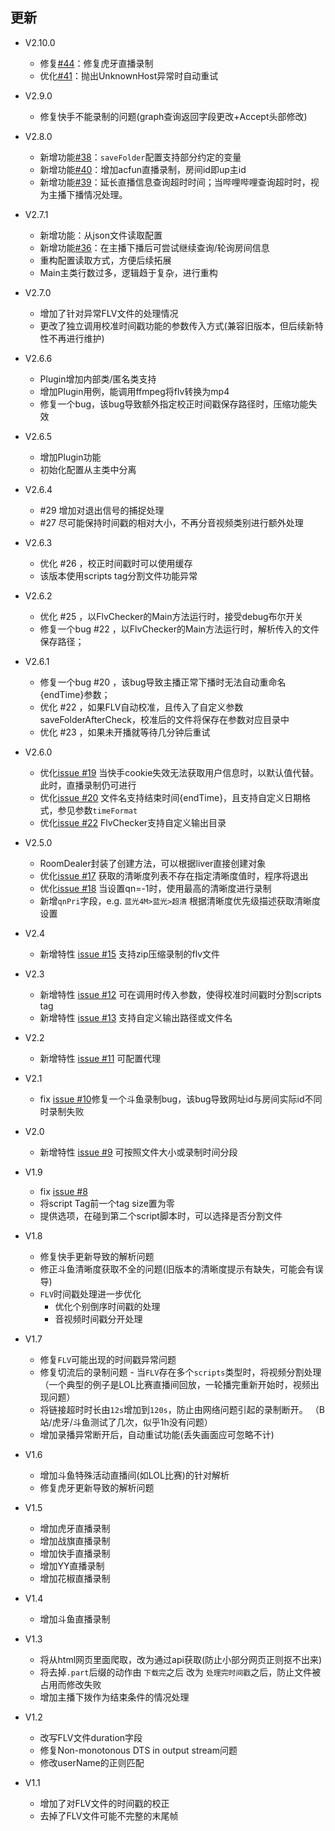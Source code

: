 ## 更新
+ V2.10.0
    * 修复[#44](https://github.com/nICEnnnnnnnLee/BilibiliLiveRecorder/issues/44)：修复虎牙直播录制  
    * 优化[#41](https://github.com/nICEnnnnnnnLee/BilibiliLiveRecorder/issues/41)：抛出UnknownHost异常时自动重试  
+ V2.9.0
    * 修复快手不能录制的问题(graph查询返回字段更改+Accept头部修改)
+ V2.8.0
    * 新增功能[#38](https://github.com/nICEnnnnnnnLee/BilibiliLiveRecorder/issues/38)：`saveFolder`配置支持部分约定的变量
    * 新增功能[#40](https://github.com/nICEnnnnnnnLee/BilibiliLiveRecorder/issues/40)：增加acfun直播录制，房间id即up主id
    * 新增功能[#39](https://github.com/nICEnnnnnnnLee/BilibiliLiveRecorder/issues/39)：延长直播信息查询超时时间；当哔哩哔哩查询超时时，视为主播下播情况处理。
	
+ V2.7.1
    * 新增功能：从json文件读取配置
    * 新增功能[#36](https://github.com/nICEnnnnnnnLee/BilibiliLiveRecorder/issues/36)：在主播下播后可尝试继续查询/轮询房间信息
    * 重构配置读取方式，方便后续拓展
    * Main主类行数过多，逻辑趋于复杂，进行重构

+ V2.7.0
    * 增加了针对异常FLV文件的处理情况  
    * 更改了独立调用校准时间戳功能的参数传入方式(兼容旧版本，但后续新特性不再进行维护)

+ V2.6.6
    * Plugin增加内部类/匿名类支持  
    * 增加Plugin用例，能调用ffmpeg将flv转换为mp4  
    * 修复一个bug，该bug导致额外指定校正时间戳保存路径时，压缩功能失效  
    
+ V2.6.5
    * 增加Plugin功能
    * 初始化配置从主类中分离

+ V2.6.4
    *  #29 增加对退出信号的捕捉处理 
    *  #27 尽可能保持时间戳的相对大小，不再分音视频类别进行额外处理
    
+ V2.6.3
    * 优化 #26 ，校正时间戳时可以使用缓存
    * 该版本使用scripts tag分割文件功能异常
+ V2.6.2
    * 优化 #25 ，以FlvChecker的Main方法运行时，接受debug布尔开关
    * 修复一个bug #22 ，以FlvChecker的Main方法运行时，解析传入的文件保存路径；
+ V2.6.1
    * 修复一个bug #20 ，该bug导致主播正常下播时无法自动重命名{endTime}参数；
    * 优化 #22 ，如果FLV自动校准，且传入了自定义参数saveFolderAfterCheck，校准后的文件将保存在参数对应目录中
    * 优化 #23 ，如果未开播就等待几分钟后重试
+ V2.6.0
    * 优化[issue #19](https://github.com/nICEnnnnnnnLee/BilibiliLiveRecorder/issues/19) 当快手cookie失效无法获取用户信息时，以默认值代替。此时，直播录制仍可进行
    * 优化[issue #20](https://github.com/nICEnnnnnnnLee/BilibiliLiveRecorder/issues/20) 文件名支持结束时间{endTime}，且支持自定义日期格式，参见参数`timeFormat`
	* 优化[issue #22](https://github.com/nICEnnnnnnnLee/BilibiliLiveRecorder/issues/22) FlvChecker支持自定义输出目录
+ V2.5.0
    * RoomDealer封装了创建方法，可以根据liver直接创建对象
    * 优化[issue #17](https://github.com/nICEnnnnnnnLee/BilibiliLiveRecorder/issues/17) 获取的清晰度列表不存在指定清晰度值时，程序将退出
    * 优化[issue #18](https://github.com/nICEnnnnnnnLee/BilibiliLiveRecorder/issues/18) 当设置qn=-1时，使用最高的清晰度进行录制
    * 新增`qnPri`字段，e.g. `蓝光4M>蓝光>超清` 根据清晰度优先级描述获取清晰度设置
+ V2.4
	* 新增特性 [issue #15](https://github.com/nICEnnnnnnnLee/BilibiliLiveRecorder/issues/15) 支持zip压缩录制的flv文件
+ V2.3
	* 新增特性 [issue #12](https://github.com/nICEnnnnnnnLee/BilibiliLiveRecorder/issues/12) 可在调用时传入参数，使得校准时间戳时分割scripts tag
	* 新增特性 [issue #13](https://github.com/nICEnnnnnnnLee/BilibiliLiveRecorder/issues/13) 支持自定义输出路径或文件名
+ V2.2
	* 新增特性 [issue #11](https://github.com/nICEnnnnnnnLee/BilibiliLiveRecorder/issues/11) 可配置代理
+ V2.1
	* fix [issue #10](https://github.com/nICEnnnnnnnLee/BilibiliLiveRecorder/issues/10)修复一个斗鱼录制bug，该bug导致网址id与房间实际id不同时录制失败
+ V2.0
    * 新增特性 [issue #9](https://github.com/nICEnnnnnnnLee/BilibiliLiveRecorder/issues/9) 可按照文件大小或录制时间分段
+ V1.9
    * fix [issue #8](https://github.com/nICEnnnnnnnLee/BilibiliLiveRecorder/issues/8)
	* 将script Tag前一个tag size置为零
    * 提供选项，在碰到第二个script脚本时，可以选择是否分割文件
+ V1.8 
    * 修复快手更新导致的解析问题  
    * 修正斗鱼清晰度获取不全的问题(旧版本的清晰度提示有缺失，可能会有误导)  
    * `FLV`时间戳处理进一步优化  
        * 优化个别倒序时间戳的处理  
        * 音视频时间戳分开处理  
+ V1.7
    * 修复`FLV`可能出现的时间戳异常问题
    * 修复切流后的录制问题 - 当`FLV`存在多个`scripts`类型时，将视频分割处理
    （一个典型的例子是LOL比赛直播间回放，一轮播完重新开始时，视频出现问题）
    * 将链接超时时长由`12s`增加到`120s`，防止由网络问题引起的录制断开。
    （B站/虎牙/斗鱼测试了几次，似乎1h没有问题）
    * 增加录播异常断开后，自动重试功能(丢失画面应可忽略不计)
+ V1.6
    * 增加斗鱼特殊活动直播间(如LOL比赛)的针对解析
    * 修复虎牙更新导致的解析问题
+ V1.5
    * 增加虎牙直播录制
    * 增加战旗直播录制
    * 增加快手直播录制
    * 增加YY直播录制
    * 增加花椒直播录制
+ V1.4
    * 增加斗鱼直播录制
+ V1.3
    * 将从html网页里面爬取，改为通过api获取(防止小部分网页正则抠不出来)
    * 将去掉`.part`后缀的动作由 `下载完`之后 改为 `处理完时间戳`之后，防止文件被占用而修改失败
    * 增加主播下拨作为结束条件的情况处理

+ V1.2  
    * 改写FLV文件duration字段
    * 修复Non-monotonous DTS in output stream问题
    * 修改userName的正则匹配
    
+ V1.1      
    * 增加了对FLV文件的时间戳的校正
    * 去掉了FLV文件可能不完整的末尾帧